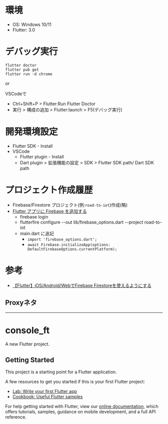 # 環境
- OS: Windows 10/11
- Flutter: 3.0
 
# デバッグ実行
```
flutter doctor
flutter pub get
flutter run -d chrome
```
or

VSCodeで
- Ctrl+Shift+P > Flutter:Run Flutter Doctor
- 実行 > 構成の追加 > Flutter:launch > F5(デバッグ実行)


# 開発環境設定

- Flutter SDK - Install
- VSCode
  - Flutter plugin - Install
  - Dart plugin > 拡張機能の設定 > SDK > Flutter SDK path/ Dart SDK path 
  
# プロジェクト作成履歴

- Firebase/Firestore プロジェクト(例:`road-to-iot`)作成(略)
- [Flutter アプリに Firebase を追加する](https://firebase.google.com/docs/flutter/setup)
  - firebase login
  - flutterfire configure --out lib/firebase_options.dart --project road-to-iot
  - main.dart に追記
    - `import 'firebase_options.dart'; `
    - `await Firebase.initializeApp(options: DefaultFirebaseOptions.currentPlatform);`

# 参考
- [【Flutter】iOS/Android/WebでFirebase Firestoreを使えるようにする](https://qiita.com/yoshikoba/items/1cfcda5b9f33555a113a)


Proxyネタ
---




---

# console_ft

A new Flutter project.

## Getting Started

This project is a starting point for a Flutter application.

A few resources to get you started if this is your first Flutter project:

- [Lab: Write your first Flutter app](https://flutter.dev/docs/get-started/codelab)
- [Cookbook: Useful Flutter samples](https://flutter.dev/docs/cookbook)

For help getting started with Flutter, view our
[online documentation](https://flutter.dev/docs), which offers tutorials,
samples, guidance on mobile development, and a full API reference.


